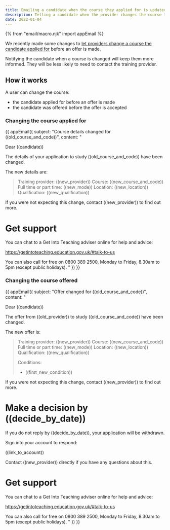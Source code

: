 ```yaml
---
title: Emailing a candidate when the course they applied for is updated
description: Telling a candidate when the provider changes the course they applied for
date: 2022-01-04
---
```


{% from "email/macro.njk" import appEmail %}

We recently made some changes to [let providers change a course the candidate applied for](/manage-teacher-training-applications/letting-providers-change-course-before-making-an-offer/) before an offer is made.

Notifying the candidate when a course is changed will keep them more informed. They will be less likely to need to contact the training provider.

## How it works

A user can change the course:

- the candidate applied for before an offer is made
- the candidate was offered before the offer is accepted

### Changing the course applied for

<!-- markdownlint-disable MD025 -->

{{ appEmail({
  subject: "Course details changed for ((old_course_and_code))",
  content: "

Dear ((candidate))

The details of your application to study ((old_course_and_code)) have been changed.

The new details are:

> Training provider: ((new_provider))
> Course: ((new_course_and_code))
> Full time or part time: ((new_mode))
> Location: ((new_location))
> Qualification: ((new_qualification))

If you were not expecting this change, contact ((new_provider)) to find out more.

# Get support

You can chat to a Get Into Teaching adviser online for help and advice:

https://getintoteaching.education.gov.uk/#talk-to-us

You can also call for free on 0800 389 2500, Monday to Friday, 8.30am to 5pm (except public holidays).
  "
}) }}

<!-- markdownlint-enable MD025 -->

### Changing the course offered

<!-- markdownlint-disable MD025 -->

{{ appEmail({
  subject: "Offer changed for ((old_course_and_code))",
  content: "

Dear ((candidate))

The offer from ((old_provider)) to study ((old_course_and_code)) have been changed.

The new offer is:

> Training provider: ((new_provider))
> Course: ((new_course_and_code))
> Full time or part time: ((new_mode))
> Location: ((new_location))
> Qualification: ((new_qualification))
>
> Conditions:
>
> - ((first_new_condition))

If you were not expecting this change, contact ((new_provider)) to find out more.

# Make a decision by ((decide_by_date))

If you do not reply by ((decide_by_date)), your application will be withdrawn.

Sign into your account to respond:

((link_to_account))

Contact ((new_provider)) directly if you have any questions about this.

# Get support

You can chat to a Get Into Teaching adviser online for help and advice:

https://getintoteaching.education.gov.uk/#talk-to-us

You can also call for free on 0800 389 2500, Monday to Friday, 8.30am to 5pm (except public holidays).
  "
}) }}

<!-- markdownlint-enable MD025 -->
